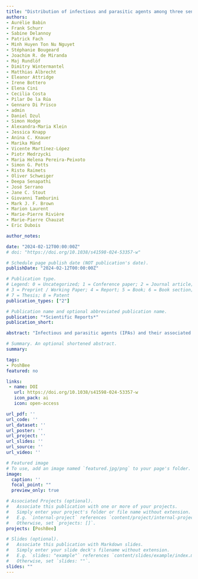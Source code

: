 ```yaml
---
title: "Distribution of infectious and parasitic agents among three sentinel bee species across European agricultural landscapes"
authors:
- Aurélie Babin
- Frank Schurr
- Sabine Delannoy
- Patrick Fach
- Minh Huyen Ton Nu Nguyet
- Stéphanie Bougeard
- Joachim R. de Miranda
- Maj Rundlöf
- Dimitry Wintermantel
- Matthias Albrecht
- Eleanor Attridge
- Irene Bottero
- Elena Cini
- Cecilia Costa
- Pilar De la Rúa
- Gennaro Di Prisco
- admin
- Daniel Dzul
- Simon Hodge
- Alexandra-Maria Klein
- Jessica Knapp
- Anina C. Knauer
- Marika Mänd
- Vicente Martínez-López
- Piotr Medrzycki
- Maria Helena Pereira-Peixoto
- Simon G. Potts
- Risto Raimets
- Oliver Schweiger
- Deepa Senapathi
- José Serrano
- Jane C. Stout
- Giovanni Tamburini
- Mark J. F. Brown
- Marion Laurent
- Marie-Pierre Rivière
- Marie-Pierre Chauzat
- Eric Dubois

author_notes:

date: "2024-02-12T00:00:00Z"
# doi: "https://doi.org/10.1038/s41598-024-53357-w"

# Schedule page publish date (NOT publication's date).
publishDate: "2024-02-12T00:00:00Z"

# Publication type.
# Legend: 0 = Uncategorized; 1 = Conference paper; 2 = Journal article;
# 3 = Preprint / Working Paper; 4 = Report; 5 = Book; 6 = Book section;
# 7 = Thesis; 8 = Patent
publication_types: ["2"]

# Publication name and optional abbreviated publication name.
publication: "*Scientific Reports*"
publication_short:

abstract: "Infectious and parasitic agents (IPAs) and their associated diseases are major environmental stressors that jeopardize bee health, both alone and in interaction with other stressors. Their impact on pollinator communities can be assessed by studying multiple sentinel bee species. Here, we analysed the field exposure of three sentinel managed bee species (Apis mellifera, Bombus terrestris and Osmia bicornis) to 11 IPAs (six RNA viruses, two bacteria, three microsporidia). The sentinel bees were deployed at 128 sites in eight European countries adjacent to either oilseed rape fields or apple orchards during crop bloom. Adult bees of each species were sampled before their placement and after crop bloom. The IPAs were detected and quantified using a harmonised, high-throughput and semi-automatized qPCR workflow. We describe differences among bee species in IPA profiles (richness, diversity, detection frequencies, loads and their change upon field exposure, and exposure risk), with no clear patterns related to the country or focal crop. Our results suggest that the most frequent IPAs in adult bees are more appropriate for assessing the bees’ IPA exposure risk. We also report positive correlations of IPA loads supporting the potential IPA transmission among sentinels, suggesting careful consideration should be taken when introducing managed pollinators in ecologically sensitive environments."

# Summary. An optional shortened abstract.
summary: 

tags:
- PoshBee
featured: no

links:
 - name: DOI
   url: https://doi.org/10.1038/s41598-024-53357-w
   icon_pack: ai
   icon: open-access

url_pdf: ''
url_code: ''
url_dataset: ''
url_poster: ''
url_project: ''
url_slides: ''
url_source: ''
url_video: ''

# Featured image
# To use, add an image named `featured.jpg/png` to your page's folder. 
image:
  caption: ''
  focal_point: ""
  preview_only: true

# Associated Projects (optional).
#   Associate this publication with one or more of your projects.
#   Simply enter your project's folder or file name without extension.
#   E.g. `internal-project` references `content/project/internal-project/index.md`.
#   Otherwise, set `projects: []`.
projects: [PoshBee]

# Slides (optional).
#   Associate this publication with Markdown slides.
#   Simply enter your slide deck's filename without extension.
#   E.g. `slides: "example"` references `content/slides/example/index.md`.
#   Otherwise, set `slides: ""`.
slides: ""
---
```


